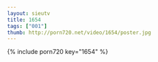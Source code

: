 ```yaml
--- 
layout: sieutv
title: 1654
tags: ["001"]
thumb: http://porn720.net/video/1654/poster.jpg
---
```

{% include porn720 key="1654" %} 
